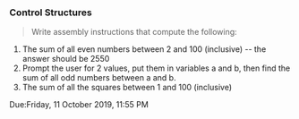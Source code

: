 ### Control Structures
>Write assembly instructions that compute the following:
1.  The sum of all even numbers between 2 and 100 (inclusive) -- the answer should be 2550
2.  Prompt the user for 2 values, put them in variables a and b, then find the sum of all odd numbers between a and b.
3.  The sum of all the squares between 1 and 100 (inclusive)

Due:Friday, 11 October 2019, 11:55 PM
